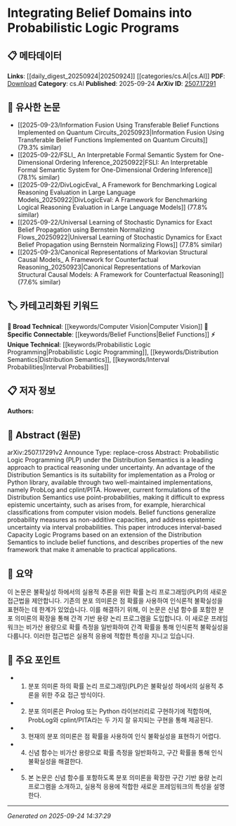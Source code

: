 <!-- KEYWORD_LINKING_METADATA:
{
  "processed_timestamp": "2025-09-24T14:37:29.566680",
  "vocabulary_version": "1.0",
  "selected_keywords": [
    "Probabilistic Logic Programming",
    "Distribution Semantics",
    "Belief Functions",
    "Interval Probabilities",
    "Computer Vision"
  ],
  "rejected_keywords": [],
  "similarity_scores": {
    "Probabilistic Logic Programming": 0.75,
    "Distribution Semantics": 0.78,
    "Belief Functions": 0.77,
    "Interval Probabilities": 0.72,
    "Computer Vision": 0.7
  },
  "extraction_method": "AI_prompt_based",
  "budget_applied": true,
  "candidates_json": {
    "candidates": [
      {
        "surface": "Probabilistic Logic Programming",
        "canonical": "Probabilistic Logic Programming",
        "aliases": [
          "PLP"
        ],
        "category": "unique_technical",
        "rationale": "This is a specific approach to reasoning under uncertainty, which is central to the paper's contribution.",
        "novelty_score": 0.7,
        "connectivity_score": 0.6,
        "specificity_score": 0.8,
        "link_intent_score": 0.75
      },
      {
        "surface": "Distribution Semantics",
        "canonical": "Distribution Semantics",
        "aliases": [],
        "category": "unique_technical",
        "rationale": "A core concept in the paper, essential for understanding the proposed extensions.",
        "novelty_score": 0.65,
        "connectivity_score": 0.7,
        "specificity_score": 0.85,
        "link_intent_score": 0.78
      },
      {
        "surface": "Belief Functions",
        "canonical": "Belief Functions",
        "aliases": [
          "belief measures"
        ],
        "category": "specific_connectable",
        "rationale": "Introduces a way to handle epistemic uncertainty, which is a key innovation in the paper.",
        "novelty_score": 0.6,
        "connectivity_score": 0.75,
        "specificity_score": 0.8,
        "link_intent_score": 0.77
      },
      {
        "surface": "Interval Probabilities",
        "canonical": "Interval Probabilities",
        "aliases": [],
        "category": "unique_technical",
        "rationale": "A novel concept introduced to address epistemic uncertainty in the framework.",
        "novelty_score": 0.7,
        "connectivity_score": 0.65,
        "specificity_score": 0.8,
        "link_intent_score": 0.72
      },
      {
        "surface": "Computer Vision",
        "canonical": "Computer Vision",
        "aliases": [],
        "category": "broad_technical",
        "rationale": "Mentioned as an application area, linking the paper to a broader field of study.",
        "novelty_score": 0.3,
        "connectivity_score": 0.85,
        "specificity_score": 0.5,
        "link_intent_score": 0.7
      }
    ],
    "ban_list_suggestions": [
      "Prolog",
      "Python",
      "library",
      "implementation"
    ]
  },
  "decisions": [
    {
      "candidate_surface": "Probabilistic Logic Programming",
      "resolved_canonical": "Probabilistic Logic Programming",
      "decision": "linked",
      "scores": {
        "novelty": 0.7,
        "connectivity": 0.6,
        "specificity": 0.8,
        "link_intent": 0.75
      }
    },
    {
      "candidate_surface": "Distribution Semantics",
      "resolved_canonical": "Distribution Semantics",
      "decision": "linked",
      "scores": {
        "novelty": 0.65,
        "connectivity": 0.7,
        "specificity": 0.85,
        "link_intent": 0.78
      }
    },
    {
      "candidate_surface": "Belief Functions",
      "resolved_canonical": "Belief Functions",
      "decision": "linked",
      "scores": {
        "novelty": 0.6,
        "connectivity": 0.75,
        "specificity": 0.8,
        "link_intent": 0.77
      }
    },
    {
      "candidate_surface": "Interval Probabilities",
      "resolved_canonical": "Interval Probabilities",
      "decision": "linked",
      "scores": {
        "novelty": 0.7,
        "connectivity": 0.65,
        "specificity": 0.8,
        "link_intent": 0.72
      }
    },
    {
      "candidate_surface": "Computer Vision",
      "resolved_canonical": "Computer Vision",
      "decision": "linked",
      "scores": {
        "novelty": 0.3,
        "connectivity": 0.85,
        "specificity": 0.5,
        "link_intent": 0.7
      }
    }
  ]
}
-->

# Integrating Belief Domains into Probabilistic Logic Programs

## 📋 메타데이터

**Links**: [[daily_digest_20250924|20250924]] [[categories/cs.AI|cs.AI]]
**PDF**: [Download](https://arxiv.org/pdf/2507.17291.pdf)
**Category**: cs.AI
**Published**: 2025-09-24
**ArXiv ID**: [2507.17291](https://arxiv.org/abs/2507.17291)

## 🔗 유사한 논문
- [[2025-09-23/Information Fusion Using Transferable Belief Functions Implemented on Quantum Circuits_20250923|Information Fusion Using Transferable Belief Functions Implemented on Quantum Circuits]] (79.3% similar)
- [[2025-09-22/FSLI_ An Interpretable Formal Semantic System for One-Dimensional Ordering Inference_20250922|FSLI: An Interpretable Formal Semantic System for One-Dimensional Ordering Inference]] (78.1% similar)
- [[2025-09-22/DivLogicEval_ A Framework for Benchmarking Logical Reasoning Evaluation in Large Language Models_20250922|DivLogicEval: A Framework for Benchmarking Logical Reasoning Evaluation in Large Language Models]] (77.8% similar)
- [[2025-09-22/Universal Learning of Stochastic Dynamics for Exact Belief Propagation using Bernstein Normalizing Flows_20250922|Universal Learning of Stochastic Dynamics for Exact Belief Propagation using Bernstein Normalizing Flows]] (77.8% similar)
- [[2025-09-23/Canonical Representations of Markovian Structural Causal Models_ A Framework for Counterfactual Reasoning_20250923|Canonical Representations of Markovian Structural Causal Models: A Framework for Counterfactual Reasoning]] (77.6% similar)

## 🏷️ 카테고리화된 키워드
**🧠 Broad Technical**: [[keywords/Computer Vision|Computer Vision]]
**🔗 Specific Connectable**: [[keywords/Belief Functions|Belief Functions]]
**⚡ Unique Technical**: [[keywords/Probabilistic Logic Programming|Probabilistic Logic Programming]], [[keywords/Distribution Semantics|Distribution Semantics]], [[keywords/Interval Probabilities|Interval Probabilities]]

## 📋 저자 정보

**Authors:** 

## 📄 Abstract (원문)

arXiv:2507.17291v2 Announce Type: replace-cross 
Abstract: Probabilistic Logic Programming (PLP) under the Distribution Semantics is a leading approach to practical reasoning under uncertainty. An advantage of the Distribution Semantics is its suitability for implementation as a Prolog or Python library, available through two well-maintained implementations, namely ProbLog and cplint/PITA. However, current formulations of the Distribution Semantics use point-probabilities, making it difficult to express epistemic uncertainty, such as arises from, for example, hierarchical classifications from computer vision models. Belief functions generalize probability measures as non-additive capacities, and address epistemic uncertainty via interval probabilities. This paper introduces interval-based Capacity Logic Programs based on an extension of the Distribution Semantics to include belief functions, and describes properties of the new framework that make it amenable to practical applications.

## 📝 요약

이 논문은 불확실성 하에서의 실용적 추론을 위한 확률 논리 프로그래밍(PLP)의 새로운 접근법을 제안합니다. 기존의 분포 의미론은 점 확률을 사용하여 인식론적 불확실성을 표현하는 데 한계가 있었습니다. 이를 해결하기 위해, 이 논문은 신념 함수를 포함한 분포 의미론의 확장을 통해 간격 기반 용량 논리 프로그램을 도입합니다. 이 새로운 프레임워크는 비가산 용량으로 확률 측정을 일반화하여 간격 확률을 통해 인식론적 불확실성을 다룹니다. 이러한 접근법은 실용적 응용에 적합한 특성을 지니고 있습니다.

## 🎯 주요 포인트

- 1. 분포 의미론 하의 확률 논리 프로그래밍(PLP)은 불확실성 하에서의 실용적 추론을 위한 주요 접근 방식이다.
- 2. 분포 의미론은 Prolog 또는 Python 라이브러리로 구현하기에 적합하며, ProbLog와 cplint/PITA라는 두 가지 잘 유지되는 구현을 통해 제공된다.
- 3. 현재의 분포 의미론은 점 확률을 사용하여 인식 불확실성을 표현하기 어렵다.
- 4. 신념 함수는 비가산 용량으로 확률 측정을 일반화하고, 구간 확률을 통해 인식 불확실성을 해결한다.
- 5. 본 논문은 신념 함수를 포함하도록 분포 의미론을 확장한 구간 기반 용량 논리 프로그램을 소개하고, 실용적 응용에 적합한 새로운 프레임워크의 특성을 설명한다.


---

*Generated on 2025-09-24 14:37:29*
